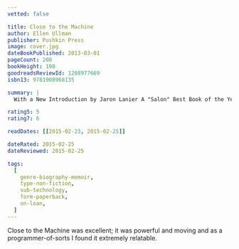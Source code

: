 ```yaml
---
vetted: false

title: Close to the Machine
author: Ellen Ullman
publisher: Pushkin Press
image: cover.jpg
dateBookPublished: 2013-03-01
pageCount: 208
bookHeight: 198
goodreadsReviewId: 1208977669
isbn13: 9781908968135

summary: |
  With a New Introduction by Jaron Lanier A "Salon" Best Book of the Year In 1997, the computer was still a relatively new tool---a sleek and unforgiving machine that was beyond the grasp of most users. With intimate and unflinching detail, software engineer Ellen Ullman examines the strange ecstasy of being at the forefront of the predominantly male technological revolution, and the difficulty of translating the inherent messiness of human life into artful and efficient code. "Close to the Machine" is an elegant and revelatory mediation on the dawn of the digital era.

rating5: 5
rating7: 6

readDates: [[2015-02-23, 2015-02-25]]

dateRated: 2015-02-25
dateReviewed: 2015-02-25

tags:
  [
    genre-biography-memoir,
    type-non-fiction,
    sub-technology,
    form-paperback,
    on-loan,
  ]
---
```


Close to the Machine was excellent; it was powerful and moving and as a programmer-of-sorts I found it extremely relatable.
